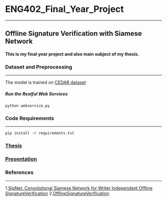 # ENG402_Final_Year_Project
____
## Offline Signature Verification with Siamese Network
#### This is my final year project and also main subject of my thesis. 

### Dataset and Preprocessing 
____
The model is trained on [CEDAR dataset](http://www.cedar.buffalo.edu/NIJ/data/signatures.rar )

##### Run the Restful Web Services

```
python webservice.py
```




### Code Requirements 
---------------
```
pip install -r requirements.txt
```






### [Thesis](https://github.com/CantOkan/ENG402_Final_Year_Project/files/4841294/CAN.OKAN.TASKIRAN100042773.pdf)

### [Presentation](https://github.com/CantOkan/ENG402_Final_Year_Project/files/4841293/CanOkanTaskiran_2.Sunum.pdf)




### References
---------------------------
1.[SigNet: Convolutional Siamese Network for Writer Independent Offline SignatureVerification](https://arxiv.org/pdf/1707.02131.pdf)
2.[OfflineSignatureVerification](https://github.com/Aftaab99/OfflineSignatureVerification)

